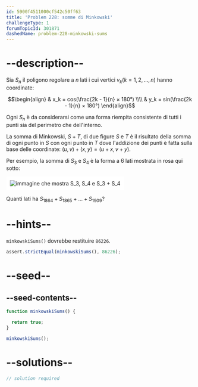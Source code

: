 ```yaml
---
id: 5900f4511000cf542c50ff63
title: 'Problem 228: somme di Minkowski'
challengeType: 1
forumTopicId: 301871
dashedName: problem-228-minkowski-sums
---
```


# --description--

Sia $S_n$ il poligono regolare a $n$ lati i cui vertici $v_k (k = 1, 2, \ldots, n)$ hanno coordinate:

$$\begin{align}   & x_k = cos(\frac{2k - 1}{n} × 180°) \\\\
  & y_k = sin(\frac{2k - 1}{n} × 180°) \end{align}$$

Ogni $S_n$ è da considerarsi come una forma riempita consistente di tutti i punti sia del perimetro che dell'interno.

La somma di Minkowski, $S + T$, di due figure $S$ e $T$ è il risultato della somma di ogni punto in $S$ con ogni punto in $T$ dove l'addizione dei punti è fatta sulla base delle coordinate: $(u, v) + (x, y) = (u + x, v + y)$.

Per esempio, la somma di $S_3$ e $S_4$ è la forma a 6 lati mostrata in rosa qui sotto:

<img class="img-responsive center-block" alt="immagine che mostra S_3, S_4 e S_3 + S_4" src="https://cdn.freecodecamp.org/curriculum/project-euler/minkowski-sums.png" style="background-color: white; padding: 10px;" />

Quanti lati ha $S_{1864} + S_{1865} + \ldots + S_{1909}$?

# --hints--

`minkowskiSums()` dovrebbe restituire `86226`.

```js
assert.strictEqual(minkowskiSums(), 86226);
```

# --seed--

## --seed-contents--

```js
function minkowskiSums() {

  return true;
}

minkowskiSums();
```

# --solutions--

```js
// solution required
```
